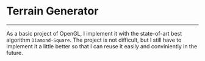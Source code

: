 # Terrain Generator
-------------------

As a basic project of OpenGL, I implement it with the state-of-art best algorithm `Diamond-Square`. The project is not difficult, but I still have to implement it a little better so that I can reuse it easily and conviniently in the future.
